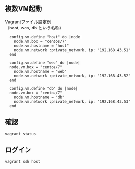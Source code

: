 ## 複数VM起動
Vagrantファイル設定例  
（host, web, db という名称）
```
  config.vm.define "host" do |node|
    node.vm.box = "centos/7"
    node.vm.hostname = "host"
    node.vm.network :private_network, ip: "192.168.43.51"
  end

  config.vm.define "web" do |node|
  node.vm.box = "centos/7"
    node.vm.hostname = "web"
    node.vm.network :private_network, ip: "192.168.43.52"
  end

  config.vm.define "db" do |node|
  node.vm.box = "centos/7"
    node.vm.hostname = "db"
    node.vm.network :private_network, ip: "192.168.43.53"
  end
```

## 確認
```
vagrant status
```

## ログイン
```
vagrant ssh host
```


